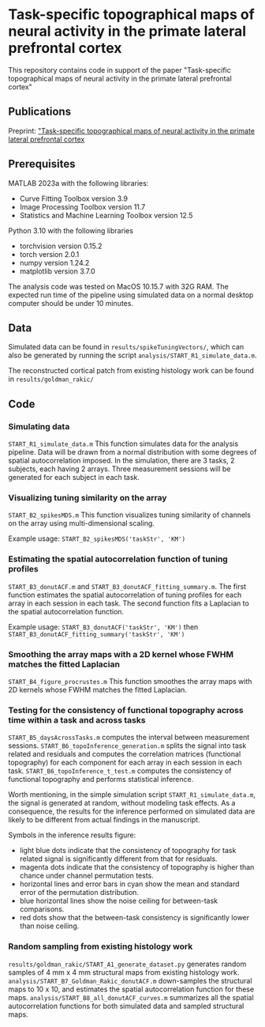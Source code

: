 # Task-specific topographical maps of neural activity in the primate lateral prefrontal cortex 

This repository contains code in support of the paper "Task-specific topographical maps of neural activity in the primate lateral prefrontal cortex" 

## Publications

Preprint: ["Task-specific topographical maps of neural activity in the primate lateral prefrontal cortex](https://www.biorxiv.org/content/10.1101/2024.05.10.591729v1)

## Prerequisites

MATLAB 2023a with the following libraries: 
- Curve Fitting Toolbox version 3.9
- Image Processing Toolbox version 11.7
- Statistics and Machine Learning Toolbox version 12.5


Python 3.10 with the following libraries
- torchvision version 0.15.2
- torch version 2.0.1
- numpy version 1.24.2
- matplotlib version 3.7.0

The analysis code was tested on MacOS 10.15.7 with 32G RAM. The expected run time of the pipeline using simulated data on a normal desktop computer should be under 10 minutes. 



## Data

Simulated data can be found in `results/spikeTuningVectors/`, which can also be generated by running the script `analysis/START_R1_simulate_data.m`.

The reconstructed cortical patch from existing histology work can be found in `results/goldman_rakic/` 

## Code

### Simulating data

`START_R1_simulate_data.m` This function simulates data for the analysis pipeline. Data will be drawn from a normal distribution with some degrees of spatial autocorrelation imposed. In the simulation, there are 3 tasks, 2 subjects, each having 2 arrays. Three measurement sessions will be generated for each subject in each task. 

### Visualizing tuning similarity on the array

`START_B2_spikesMDS.m` This function visualizes tuning similarity of channels on the array using multi-dimensional scaling. 

Example usage: `START_B2_spikesMDS('taskStr', 'KM')`

### Estimating the spatial autocorrelation function of tuning profiles

`START_B3_donutACF.m` and `START_B3_donutACF_fitting_summary.m`. The first function estimates the spatial autocorrelation of tuning profiles for each array in each session in each task. The second function fits a Laplacian to the spatial autocorrelation function. 

Example usage: `START_B3_donutACF('taskStr', 'KM')` then `START_B3_donutACF_fitting_summary('taskStr', 'KM')`

### Smoothing the array maps with a 2D kernel whose FWHM matches the fitted Laplacian

`START_B4_figure_procrustes.m` This function smoothes the array maps with 2D kernels whose FWHM matches the fitted Laplacian. 

### Testing for the consistency of functional topography across time within a task and across tasks

`START_B5_daysAcrossTasks.m` computes the interval between measurement sessions. 
`START_B6_topoInference_generation.m` splits the signal into task related and residuals and computes the correlation matrices (functional topography) for each component for each array in each session in each task. 
`START_B6_topoInference_t_test.m` computes the consistency of functional topography and performs statistical inference. 

Worth mentioning, in the simple simulation script `START_R1_simulate_data.m`, the signal is generated at random, without modeling task effects. As a consequence, the results for the inference performed on simulated data are likely to be different from actual findings in the manuscript. 

Symbols in the inference results figure: 
- light blue dots indicate that the consistency of topography for task related signal is significantly different from that for residuals. 
- magenta dots indicate that the consistency of topography is higher than chance under channel permutation tests. 
- horizontal lines and error bars in cyan show the mean and standard error of the permutation distribution. 
- blue horizontal lines show the noise ceiling for between-task comparisons. 
- red dots show that the between-task consistency is significantly lower than noise ceiling. 

### Random sampling from existing histology work

`results/goldman_rakic/START_A1_generate_dataset.py` generates random samples of 4 mm x 4 mm structural maps from existing histology work.
`analysis/START_B7_Goldman_Rakic_donutACF.m` down-samples the structural maps to 10 x 10, and estimates the spatial autocorrelation function for these maps.
`analysis/START_B8_all_donutACF_curves.m` summarizes all the spatial autocorrelation functions for both simulated data and sampled structural maps. 
